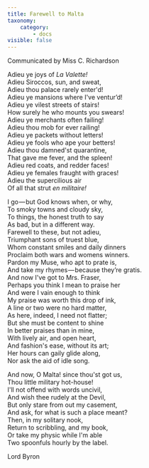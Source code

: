 ```yaml
---
title: Farewell to Malta
taxonomy:
    category:
        - docs
visible: false
---
```


<div class="author">Communicated by Miss C. Richardson</div>

Adieu ye joys of *La Valette!*  
Adieu Siroccos, sun, and sweat,  
Adieu thou palace rarely enter'd!  
Adieu ye mansions where I've ventur’d!  
Adieu ye vilest streets of stairs!  
How surely he who mounts you swears!  
Adieu ye merchants often failing!  
Adieu thou mob for ever railing!  
Adieu ye packets without letters!  
Adieu ye fools who ape your betters!  
Adieu thou damned'st quarantine,  
That gave me fever, and the spleen!  
Adieu red coats, and redder faces!  
Adieu ye females fraught with graces!  
Adieu the supercilious air  
Of all that strut *en militaire!*  

I go — but God knows when, or why,  
To smoky towns and cloudy sky,  
To things, the honest truth to say  
As bad, but in a different way.  
Farewell to these, but not adieu,  
Triumphant sons of truest blue,    
Whom constant smiles and daily dinners  
Proclaim both wars and womens winners.  
Pardon my Muse, who apt to prate is,  
And take my rhymes — because they’re gratis.  
And now I've got to Mrs. Fraser,  
Perhaps you think I mean to praise her­  
And were I vain enough to think  
My praise was worth this drop of ink,  
A line or two were no hard matter,  
As here, indeed, I need not flatter;  
But she must be content to shine  
In better praises than in mine,  
With lively air, and open heart,  
And fashion's ease, without its art;  
Her hours can gaily glide along,  
Nor ask the aid of idle song.

And now, O Malta! since thou'st got us,  
Thou little military hot-house!  
I'll not offend with words uncivil,  
And wish thee rudely at the Devil,  
But only stare from out my casement,  
And ask, for what is such a place meant?  
Then, in my solitary nook,  
Return to scribbling, and my book,  
Or take my physic while I'm able  
Two spoonfuls hourly by the label.

Lord Byron